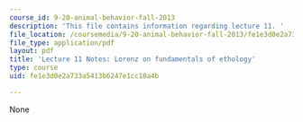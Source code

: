 ```yaml
---
course_id: 9-20-animal-behavior-fall-2013
description: 'This file contains information regarding lecture 11. '
file_location: /coursemedia/9-20-animal-behavior-fall-2013/fe1e3d0e2a733a5413b6247e1cc10a4b_MIT9_20F13_Lec11.pdf
file_type: application/pdf
layout: pdf
title: 'Lecture 11 Notes: Lorenz on fundamentals of ethology'
type: course
uid: fe1e3d0e2a733a5413b6247e1cc10a4b

---
```

None